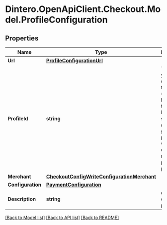 # Dintero.OpenApiClient.Checkout.Model.ProfileConfiguration

## Properties

Name | Type | Description | Notes
------------ | ------------- | ------------- | -------------
**Url** | [**ProfileConfigurationUrl**](ProfileConfigurationUrl.md) |  | [optional] 
**ProfileId** | **string** | The profile  you have defined for the profile. (must not have trailing or leading spaces) An auto-generated profile_id will be created if no profile_id is provided.  | [optional] 
**Merchant** | [**CheckoutConfigWriteConfigurationMerchant**](CheckoutConfigWriteConfigurationMerchant.md) |  | [optional] 
**Configuration** | [**PaymentConfiguration**](PaymentConfiguration.md) |  | 
**Description** | **string** | description of the profile | [optional] 

[[Back to Model list]](../README.md#documentation-for-models) [[Back to API list]](../README.md#documentation-for-api-endpoints) [[Back to README]](../README.md)

